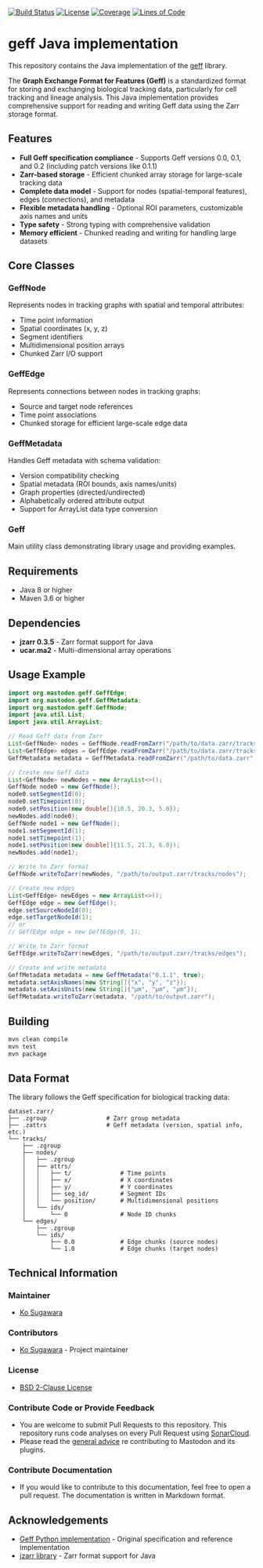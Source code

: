 [![Build Status](https://github.com/mastodon-sc/geff-java/actions/workflows/build.yml/badge.svg)](https://github.com/mastodon-sc/geff-java/actions/workflows/build.yml)
[![License](https://img.shields.io/badge/License-BSD%202--Clause-orange.svg)](https://opensource.org/licenses/BSD-2-Clause)
[![Coverage](https://sonarcloud.io/api/project_badges/measure?project=mastodon-sc_geff-java&metric=coverage)](https://sonarcloud.io/summary/overall?id=mastodon-sc_geff-java)
[![Lines of Code](https://sonarcloud.io/api/project_badges/measure?project=mastodon-sc_geff-java&metric=ncloc)](https://sonarcloud.io/summary/overall?id=mastodon-sc_geff-java)

# geff Java implementation

This repository contains the Java implementation of the [geff](https://github.com/live-image-tracking-tools/geff) library.

The **Graph Exchange Format for Features (Geff)** is a standardized format for storing and exchanging biological tracking data, particularly for cell tracking and lineage analysis. This Java implementation provides comprehensive support for reading and writing Geff data using the Zarr storage format.

## Features

- **Full Geff specification compliance** - Supports Geff versions 0.0, 0.1, and 0.2 (including patch versions like 0.1.1)
- **Zarr-based storage** - Efficient chunked array storage for large-scale tracking data
- **Complete data model** - Support for nodes (spatial-temporal features), edges (connections), and metadata
- **Flexible metadata handling** - Optional ROI parameters, customizable axis names and units
- **Type safety** - Strong typing with comprehensive validation
- **Memory efficient** - Chunked reading and writing for handling large datasets

## Core Classes

### GeffNode
Represents nodes in tracking graphs with spatial and temporal attributes:
- Time point information
- Spatial coordinates (x, y, z)
- Segment identifiers
- Multidimensional position arrays
- Chunked Zarr I/O support

### GeffEdge  
Represents connections between nodes in tracking graphs:
- Source and target node references
- Time point associations
- Chunked storage for efficient large-scale edge data

### GeffMetadata
Handles Geff metadata with schema validation:
- Version compatibility checking
- Spatial metadata (ROI bounds, axis names/units)
- Graph properties (directed/undirected)
- Alphabetically ordered attribute output
- Support for ArrayList data type conversion

### Geff
Main utility class demonstrating library usage and providing examples.

## Requirements

- Java 8 or higher
- Maven 3.6 or higher

## Dependencies

- **jzarr 0.3.5** - Zarr format support for Java
- **ucar.ma2** - Multi-dimensional array operations

## Usage Example

```java
import org.mastodon.geff.GeffEdge;
import org.mastodon.geff.GeffMetadata;
import org.mastodon.geff.GeffNode;
import java.util.List;
import java.util.ArrayList;

// Read Geff data from Zarr
List<GeffNode> nodes = GeffNode.readFromZarr("/path/to/data.zarr/tracks/nodes");
List<GeffEdge> edges = GeffEdge.readFromZarr("/path/to/data.zarr/tracks/edges");
GeffMetadata metadata = GeffMetadata.readFromZarr("/path/to/data.zarr");

// Create new Geff data
List<GeffNode> newNodes = new ArrayList<>();
GeffNode node0 = new GeffNode();
node0.setSegmentId(0);
node0.setTimepoint(0);
node0.setPosition(new double[]{10.5, 20.3, 5.0});
newNodes.add(node0);
GeffNode node1 = new GeffNode();
node1.setSegmentId(1);
node1.setTimepoint(1);
node1.setPosition(new double[]{11.5, 21.3, 6.0});
newNodes.add(node1);

// Write to Zarr format
GeffNode.writeToZarr(newNodes, "/path/to/output.zarr/tracks/nodes");

// Create new edges
List<GeffEdge> newEdges = new ArrayList<>();
GeffEdge edge = new GeffEdge();
edge.setSourceNodeId(0);
edge.setTargetNodeId(1);
// or
// GeffEdge edge = new GeffEdge(0, 1);

// Write to Zarr format
GeffEdge.writeToZarr(newEdges, "/path/to/output.zarr/tracks/edges");

// Create and write metadata
GeffMetadata metadata = new GeffMetadata("0.1.1", true);
metadata.setAxisNames(new String[]{"x", "y", "z"});
metadata.setAxisUnits(new String[]{"μm", "μm", "μm"});
GeffMetadata.writeToZarr(metadata, "/path/to/output.zarr");
```

## Building

```bash
mvn clean compile
mvn test
mvn package
```

## Data Format

The library follows the Geff specification for biological tracking data:

```
dataset.zarr/
├── .zgroup                 # Zarr group metadata
├── .zattrs                 # Geff metadata (version, spatial info, etc.)
└── tracks/
    ├── .zgroup
    ├── nodes/
    │   ├── .zgroup
    │   ├── attrs/
    │   │   ├── t/              # Time points
    │   │   ├── x/              # X coordinates  
    │   │   ├── y/              # Y coordinates
    │   │   ├── seg_id/         # Segment IDs
    │   │   └── position/       # Multidimensional positions
    │   └── ids/
    │       └── 0               # Node ID chunks
    └── edges/
        ├── .zgroup
        └── ids/
            ├── 0.0             # Edge chunks (source nodes)
            └── 1.0             # Edge chunks (target nodes)
```

## Technical Information

### Maintainer

* [Ko Sugawara](https://github.com/ksugar/)

### Contributors

* [Ko Sugawara](https://github.com/ksugar/) - Project maintainer

### License

* [BSD 2-Clause License](https://opensource.org/license/bsd-2-clause/)

### Contribute Code or Provide Feedback

* You are welcome to submit Pull Requests to this repository. This repository runs code analyses on
  every Pull Request using [SonarCloud](https://sonarcloud.io/dashboard?id=mastodon-sc_geff-java).
* Please read the [general advice](https://github.com/mastodon-sc/) re contributing to Mastodon and its plugins.

### Contribute Documentation

* If you would like to contribute to this documentation, feel free to open a pull request. The documentation is written in Markdown format.

## Acknowledgements

* [Geff Python implementation](https://github.com/live-image-tracking-tools/geff) - Original specification and reference implementation
* [jzarr library](https://github.com/bcdev/jzarr) - Zarr format support for Java
